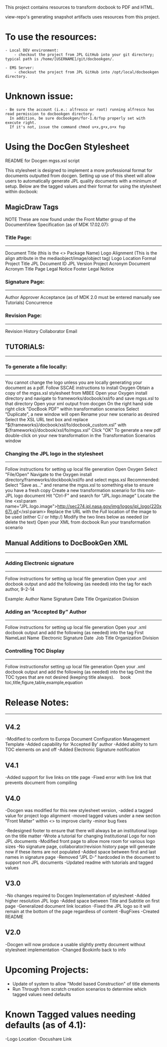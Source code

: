 This project contains resources to transform docbook to PDF and HTML.

view-repo's generating snapshot artifacts uses resources from this project.

# To use the resources:

    - Local DEV environment:
        - checkout the project from JPL GitHub into your git directory; typical path is /home/[USERNAME]/git/docbookgen/.
    
    - EMS Server:
        - checkout the project from JPL GitHub into /opt/local/docbookgen directory.
        
        
# Unknown issue:

    - Be sure the account (i.e.: alfresco or root) running alfresco has read permission to docbookgen directory.
      In addition, be sure docbookgen/for-1.0/fop properly set with execute right. 
      If it's not, issue the command chmod u+x,g+x,o+x fop
      
      
# Using the DocGen Stylesheet

README for Docgen mgss.xsl script

This stylesheet is designed to implement a more professional format for documents outputted from docgen. Setting up use of this sheet will allow users to automatically generate JPL quality documents with a minimum of setup. Below are the tagged values and their format for using the stylesheet within docbook:

## MagicDraw Tags
NOTE These are now found under the Front Matter group of the DocumentView Specification (as of MDK 17.02.07):

### Title Page:
---------------------
Document Title (this is the <<DocumentView>> Package Name)
Logo Alignment (This is the align attribute in the mediaobject/image/object tag)
Logo Location
Formal Project Title
JPL Document ID
JPL Version
Project Acronym
Document Acronym
Title Page Legal Notice
Footer Legal Notice

### Signature Page:
---------------------
Author
Approver
Acceptance (as of MDK 2.0 must be entered manually see Tutorials)
Concurrence

### Revision Page:
-----------------------
Revision History
Collaborator Email

## TUTORIALS:
-----------------------

### To generate a file locally:
-----------------------
You cannot change the logo unless you are locally generating your document as a pdf.
Follow SSCAE instructions to install Oxygen
Obtain a copy of the mgss.xsl stylesheet from MBEE
Open your Oxygen install directory and navigate to frameworks/docbook/xsl/fo and save mgss.xsl to that directory
Open your xml output from docgen
On the right hand side right click "DocBook PDF" within transformation scenarios
Select "Duplicate", a new window will open
Rename your new scenario as desired
Select the XSL URL text box and replace "${frameworks}/docbook/xsl/fo/docbook_custom.xsl" with ${frameworks}/docbook/xsl/fo/mgss.xsl"
Click "OK"
To generate a new pdf double-click on your new transformation in the Transformation Scenarios window


### Changing the JPL logo in the stylesheet
-----------------------
Follow instructions for setting up local file generation
Open Oxygen
Select "File/Open"
Navigate to the Oxygen install directory/frameworks/dockbook/xsl/fo and select mgss.xsl
Recommended: 	Select "Save as…" and rename the mgss.xsl to something else to ensure you have a fresh copy
			Create a new transformation scenario for this non-JPL logo document
Hit "Ctrl-F" and search for "JPL.logo.image" 
Locate the line <xsl:param name="JPL.logo.image">http://sec274.jpl.nasa.gov/img/logos/jpl_logo(220x67).gif</xsl:param>
Replace the URL with the *Full* location of the image to be used (either C:/<location of file> or http:/<url of logo>)
Modify the two lines below as needed (or delete the text)
Open your XML from docbook
Run your transformation scenario

## Manual Additions to DocBookGen XML
-----------------------


### Adding Electronic signature
-----------------------

Follow instructions for setting up local file generation
Open your .xml docbook output and add the following (as needed) into the <personname> tag for each author,
<othername>9-2-14</othername>

Example:
<author>
<personname>
<firstname>Author</firstname>
<surname>Name</surname> <othername>Signature Date</othername>
</personname>
<affiliation>
<jobtitle>Title</jobtitle>
<org>
<orgname> Organization</orgname>
<orgdiv>Division</orgdiv>
</org>
</affiliation>
</author>

### Adding an “Accepted By” Author
-----------------------
Follow instructions for setting up local file generation
Open your .xml docbook output and add the following (as needed) into the <info> tag
<authorgroup>
<editor>
<personname>
<firstname>First Name</firstname><surname>Last Name</surname>     <othername>Electronic Signature Date</othername>   </personname>
<affiliation>
<jobtitle>Job Title</jobtitle>
<org>
<orgname> Organization
</orgname>
<orgdiv> Division</orgdiv>
</org>
</affiliation>
</editor>
</authorgroup>


### Controlling TOC Display
-----------------------
Follow instructionsfor setting up local file generation
Open your .xml docbook output and add the following (as needed) into the <info> tag
Omit the TOC types that are not desired (keeping title always).
<subjectset>     <subject>       <subjectterm>book toc,title,figure,table,example,equation</subjectterm>     </subject>   </subjectset>


# Release Notes:
-----------------------
## V4.2
-Modified to conform to Europa Document Configuration Management Template
-Added capability for ‘Accepted By’ author
-Added ability to turn TOC elements on and off
-Added Electronic Signature notification

## V4.1
-Added support for live links on title page
-Fixed error with live link that prevents document from compiling

## V4.0
-Docgen was modified for this new stylesheet version, 
-added a tagged value for project logo alignment
-moved tagged values under a new section "Front Matter" within <<DocumentView>>  to improve clarity
-minor bug fixes

-Redesigned footer to ensure that there will always be an institutional logo on the title matter
-Wrote a tutorial for changing Institutional Logo for non JPL documents
-Modified front page to allow more room for various logo sizes
-No signature page, collaborator/revision history page will generate now if these items are not populated
-Added space between first and last names in signature page
-Removed "JPL D-" hardcoded in the document to support non JPL documents
-Updated  readme with tutorials and tagged values 

## V3.0
-No changes required to Docgen Implementation of stylesheet
-Added higher resolution JPL logo
-Added space between Title and Subtitle on first page
-Generalized document link location
-Fixed the JPL logo so it will remain at the bottom of the page regardless of content
-BugFixes
-Created README

## V2.0
-Docgen will now produce a usable slightly pretty document without stylesheet implementation
-Changed Bookinfo back to info



# Upcoming Projects:
- Update of system to allow "Model based Construction" of title elements
- Run Through from scratch creation scenarios to determine which tagged values need defaults

# Known Tagged values needing defaults (as of 4.1):
-Logo Location
-Docushare Link
